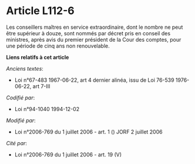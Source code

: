 # Article L112-6

Les conseillers maîtres en service extraordinaire, dont le nombre ne peut être supérieur à douze, sont nommés par décret pris
en conseil des ministres, après avis du premier président de la Cour des comptes, pour une période de cinq ans non
renouvelable.

**Liens relatifs à cet article**

_Anciens textes_:

  - Loi n°67-483 1967-06-22, art 4 dernier alinéa, issu de Loi 76-539 1976-06-22, art 7-III

_Codifié par_:

  - Loi n°94-1040 1994-12-02

_Modifié par_:

  - Loi n°2006-769 du 1 juillet 2006 - art. 1 () JORF 2 juillet 2006

_Cité par_:

  - Loi n°2006-769 du 1 juillet 2006 - art. 19 (V)
